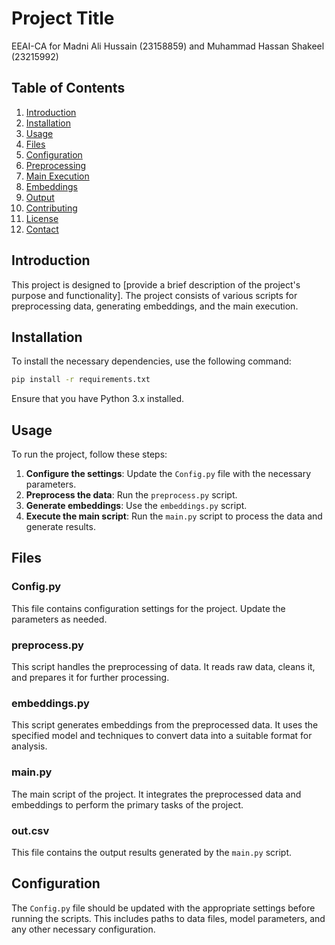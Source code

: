# Project Title

EEAI-CA for Madni Ali Hussain (23158859) and Muhammad Hassan Shakeel (23215992)

## Table of Contents

1. [Introduction](#introduction)
2. [Installation](#installation)
3. [Usage](#usage)
4. [Files](#files)
5. [Configuration](#configuration)
6. [Preprocessing](#preprocessing)
7. [Main Execution](#main-execution)
8. [Embeddings](#embeddings)
9. [Output](#output)
10. [Contributing](#contributing)
11. [License](#license)
12. [Contact](#contact)

## Introduction

This project is designed to [provide a brief description of the project's purpose and functionality]. The project consists of various scripts for preprocessing data, generating embeddings, and the main execution.

## Installation

To install the necessary dependencies, use the following command:

```bash
pip install -r requirements.txt
```

Ensure that you have Python 3.x installed.

## Usage

To run the project, follow these steps:

1. **Configure the settings**: Update the `Config.py` file with the necessary parameters.
2. **Preprocess the data**: Run the `preprocess.py` script.
3. **Generate embeddings**: Use the `embeddings.py` script.
4. **Execute the main script**: Run the `main.py` script to process the data and generate results.

## Files

### Config.py

This file contains configuration settings for the project. Update the parameters as needed.

### preprocess.py

This script handles the preprocessing of data. It reads raw data, cleans it, and prepares it for further processing.

### embeddings.py

This script generates embeddings from the preprocessed data. It uses the specified model and techniques to convert data into a suitable format for analysis.

### main.py

The main script of the project. It integrates the preprocessed data and embeddings to perform the primary tasks of the project.

### out.csv

This file contains the output results generated by the `main.py` script.

## Configuration

The `Config.py` file should be updated with the appropriate settings before running the scripts. This includes paths to data files, model parameters, and any other necessary configuration.